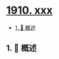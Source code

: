 # [1910. xxx](https://github.com/Tdahuyou/TNotes.leetcode/tree/main/notes/1910.%20xxx)

<!-- region:toc -->

- [1. 📝 概述](#1--概述)

<!-- endregion:toc -->

## 1. 📝 概述
